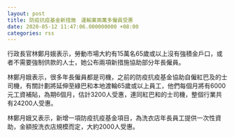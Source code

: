 ```yaml
---
layout: post
title: 防疫抗疫基金新措施　運輸業兩萬多僱員受惠
date: 2020-05-12 11:47:06.000000000 +08:00
categories: rss
---
```


行政長官林鄭月娥表示，勞動市場大約有15萬名65歲或以上沒有強積金戶口，或者不需要強制供款的人士，她公布兩項新措施協助部分年長僱員。

林鄭月娥表示，很多年長僱員都是司機，之前的防疫抗疫基金協助自僱紅巴及的士司機，有關計劃將延伸至綠巴和本地渡輪65歲或以上員工，他們每個月將有6000元工資補貼，為期6個月，估計3200人受惠，連同紅巴和的士司機，整個行業共有24200人受惠。

林鄭月娥又表示，新增一項防疫抗疫基金項目，為洗衣店年長員工提供一次性資助，金額按洗衣店規模而定，大約2000人受惠。
